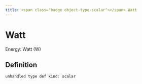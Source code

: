 ```yaml
---
title: <span class="badge object-type-scalar"></span> Watt
---
```

# <span class="badge object-type-scalar"></span> Watt

Energy: Watt (W)

## Definition

```php
unhandled type def kind: scalar
```
